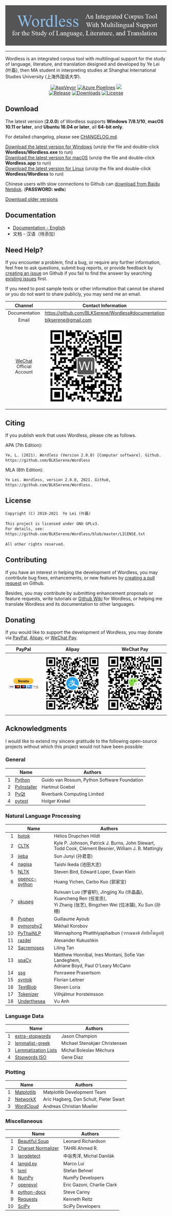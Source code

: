 <!--
# Wordless: README
#
# Copyright (C) 2018-2021  Ye Lei (叶磊)
#
# This source file is licensed under GNU GPLv3.
# For details, see: https://github.com/BLKSerene/Wordless/blob/master/LICENSE.txt
#
# All other rights reserved.
-->

<div align="center"><img src="/doc/wl_logo.png" alt="logo"></div>

---
Wordless is an integrated corpus tool with multilingual support for the study of language, literature, and translation designed and developed by Ye Lei (叶磊), then MA student in interpreting studies at Shanghai International Studies University (上海外国语大学).

<div align="center">
    <a href="https://ci.appveyor.com/project/BLKSerene/wordless">
        <img src="https://img.shields.io/appveyor/ci/BLKSerene/Wordless?label=AppVeyor&logo=appveyor" alt="AppVeyor"></a>
    <a href="https://dev.azure.com/blkserene/BLKSerene%20-%20Github/_build/latest?definitionId=1&branchName=master">
        <img src="https://dev.azure.com/blkserene/BLKSerene%20-%20Github/_apis/build/status/BLKSerene.Wordless?branchName=master" alt="Azure Pipelines"></a>
    <a href="https://github.com/BLKSerene/Wordless/actions?query=workflow%3ATests" alt="Github Actions"><img src="https://github.com/BLKSerene/Wordless/workflows/Tests/badge.svg"></a>
</div>

<div align="center">
    <a href="https://github.com/BLKSerene/Wordless/releases">
        <img src="https://img.shields.io/github/v/release/BLKSerene/Wordless?include_prereleases&label=Release&sort=semver" alt="Release"></a>
    <a href="https://github.com/BLKSerene/Wordless#download">
        <img src="https://img.shields.io/github/downloads/BLKSerene/Wordless/total?label=Downloads" alt="Downloads"></a>
    <a href="https://github.com/BLKSerene/Wordless/blob/master/LICENSE.txt">
        <img src="https://img.shields.io/github/license/BLKSerene/Wordless?label=License" alt="License"></a>
</div>

## Download
The latest version (**2.0.0**) of Wordless supports **Windows 7/8.1/10**, **macOS 10.11 or later**, and **Ubuntu 16.04 or later**, all **64-bit only**.

For detailed changelog, please see [CHANGELOG.md](https://github.com/BLKSerene/Wordless/blob/master/src/CHANGELOG.md).

[Download the latest version for Windows](https://github.com/BLKSerene/Wordless/releases/download/2.0.0/wordless_2.0.0_windows.zip) (unzip the file and double-click **Wordless/Wordless.exe** to run)<br>
[Download the latest version  for macOS](https://github.com/BLKSerene/Wordless/releases/download/2.0.0/wordless_2.0.0_macos.zip) (unzip the file and double-click **Wordless.app** to run)<br>
[Download the latest version  for Linux](https://github.com/BLKSerene/Wordless/releases/download/2.0.0/wordless_2.0.0_linux.tar.gz) (unzip the file and double-click **Wordless/Wordless** to run)

Chinese users with slow connections to Github can [download from Baidu Netdisk](https://pan.baidu.com/s/1--ZzABrDQBZlZagWlVQMbg#list/path=%2FWordless%2FWordless%202.0.0). (**PASSWORD: wdls**)

[Download older versions](https://github.com/BLKSerene/Wordless/releases)

<span id="doc"></span>
## Documentation
- [Documentation - English](https://github.com/BLKSerene/Wordless/blob/master/doc/doc_eng.md)
- 文档 - 汉语（待添加）

## Need Help?
If you encounter a problem, find a bug, or require any further information, feel free to ask questions, submit bug reports, or provide feedback by [creating an issue](https://github.com/BLKSerene/Wordless/issues/new) on Github if you fail to find the answer by searching [existing issues](https://github.com/BLKSerene/Wordless/issues) first.

If you need to post sample texts or other information that cannot be shared or you do not want to share publicly, you may send me an email.

Channel      |Contact Information
:-----------:|-------------------
Documentation|https://github.com/BLKSerene/Wordless#documentation
Email        |blkserene@gmail.com
[WeChat](https://www.wechat.com/en/) Official Account|![WeChat Official Account](/src/imgs/wechat_official_account.jpg)

## Citing
If you publish work that uses Wordless, please cite as follows.

APA (7th Edition):

<pre><code>Ye, L. (2021). <i>Wordless</i> (Version 2.0.0) [Computer software]. Github. https://github.com/BLKSerene/Wordless</code></pre>

MLA (8th Edition):

<pre><code>Ye Lei. <i>Wordless</i>, version 2.0.0, 2021. <i>Github</i>, https://github.com/BLKSerene/Wordless.</code></pre>

## License
    Copyright (C) 2018-2021  Ye Lei (叶磊)

    This project is licensed under GNU GPLv3.
    For details, see: https://github.com/BLKSerene/Wordless/blob/master/LICENSE.txt

    All other rights reserved.

## Contributing
If you have an interest in helping the development of Wordless, you may contribute bug fixes, enhancements, or new features by [creating a pull request](https://github.com/BLKSerene/Wordless/pulls) on Github.

Besides, you may contribute by submitting enhancement proposals or feature requests, write tutorials or [Github Wiki](https://github.com/BLKSerene/Wordless/wiki) for Wordless, or helping me translate Wordless and its documentation to other languages.

## Donating
If you would like to support the development of Wordless, you may donate via [PayPal](https://www.paypal.com/), [Alipay](https://global.alipay.com/), or [WeChat Pay](https://pay.weixin.qq.com/index.php/public/wechatpay_en).

PayPal|Alipay|WeChat Pay
------|------|----------
[![PayPal](/src/imgs/donating_paypal.gif)](https://www.paypal.com/cgi-bin/webscr?cmd=_s-xclick&hosted_button_id=V2V54NYE2YD32)|![Alipay](/src/imgs/donating_alipay.png)|![WeChat Pay](/src/imgs/donating_wechat_pay.png)

## Acknowledgments
I would like to extend my sincere gratitude to the following open-source projects without which this project would not have been possible:

### General

&nbsp;|Name|Authors
-----:|----|---------
1     |[Python](https://www.python.org/)                    |Guido van Rossum, Python Software Foundation
2     |[PyInstaller](http://www.pyinstaller.org/)           |Hartmut Goebel
3     |[PyQt](https://riverbankcomputing.com/software/pyqt/)|Riverbank Computing Limited
4     |[pytest](https://pytest.org/)                        |Holger Krekel

### Natural Language Processing

&nbsp;|Name|Authors
-----:|----|---------
1     |[botok](https://github.com/Esukhia/botok)                   |Hélios Drupchen Hildt
2     |[CLTK](https://github.com/cltk/cltk)                        |Kyle P. Johnson, Patrick J. Burns, John Stewart,<br>Todd Cook, Clément Besnier, William J. B. Mattingly
3     |[jieba](https://github.com/fxsjy/jieba)                     |Sun Junyi (孙君意)
4     |[nagisa](https://github.com/taishi-i/nagisa)                |Taishi Ikeda (池田大志)
5     |[NLTK](http://www.nltk.org/)                                |Steven Bird, Edward Loper, Ewan Klein
6     |[opencc-python](https://github.com/yichen0831/opencc-python)|Huang Yichen, Carbo Kuo (郭家宝)
7     |[pkuseg](https://github.com/lancopku/pkuseg-python)         |Ruixuan Luo (罗睿轩), Jingjing Xu (许晶晶), Xuancheng Ren (任宣丞),<br>Yi Zhang (张艺), Bingzhen Wei (位冰镇), Xu Sun (孙栩)
8     |[Pyphen](https://pyphen.org/)                               |Guillaume Ayoub
9     |[pymorphy2](https://github.com/kmike/pymorphy2)             |Mikhail Korobov
10    |[PyThaiNLP](https://github.com/PyThaiNLP/pythainlp)         |Wannaphong Phatthiyaphaibun (วรรณพงษ์ ภัททิยไพบูลย์)
11    |[razdel](https://github.com/natasha/razdel)                 |Alexander Kukushkin
12    |[Sacremoses](https://github.com/alvations/sacremoses)       |Liling Tan
13    |[spaCy](https://spacy.io/)                                  |Matthew Honnibal, Ines Montani, Sofie Van Landeghem,<br>Adriane Boyd, Paul O'Leary McCann
14    |[ssg](https://github.com/ponrawee/ssg)                      |Ponrawee Prasertsom
15    |[syntok](https://github.com/fnl/syntok)                     |Florian Leitner
16    |[TextBlob](https://github.com/sloria/TextBlob)              |Steven Loria
17    |[Tokenizer](https://github.com/mideind/Tokenizer)           |Vilhjálmur Þorsteinsson
18    |[Underthesea](https://github.com/undertheseanlp/underthesea)|Vu Anh

### Language Data

&nbsp;|Name|Authors
-----:|----|---------
1     |[extra-stopwords](https://github.com/Xangis/extra-stopwords)          |Jason Champion
2     |[lemmalist-greek](https://github.com/stenskjaer/lemmalist-greek)      |Michael Stenskjær Christensen
3     |[Lemmatization Lists](https://github.com/michmech/lemmatization-lists)|Michal Boleslav Měchura
4     |[Stopwords ISO](https://github.com/stopwords-iso/stopwords-iso)       |Gene Diaz

### Plotting

&nbsp;|Name|Authors
-----:|----|---------
1     |[Matplotlib](https://matplotlib.org/)              |Matplotlib Development Team
2     |[NetworkX](https://networkx.org/)                  |Aric Hagberg, Dan Schult, Pieter Swart
3     |[WordCloud](https://github.com/amueller/word_cloud)|Andreas Christian Mueller

### Miscellaneous

&nbsp;|Name|Authors
-----:|----|---------
1     |[Beautiful Soup](https://www.crummy.com/software/BeautifulSoup/)  |Leonard Richardson
2     |[Charset Normalizer](https://github.com/Ousret/charset_normalizer)|TAHRI Ahmed R.
3     |[langdetect](https://github.com/Mimino666/langdetect)             |中谷秀洋, Michal Danilák
4     |[langid.py](https://github.com/saffsd/langid.py)                  |Marco Lui
5     |[lxml](https://lxml.de/)                                          |Stefan Behnel
6     |[NumPy](https://www.numpy.org/)                                   |NumPy Developers
7     |[openpyxl](https://foss.heptapod.net/openpyxl/openpyxl)           |Eric Gazoni, Charlie Clark
8     |[python-docx](https://github.com/python-openxml/python-docx)      |Steve Canny
9     |[Requests](https://github.com/psf/requests)                       |Kenneth Reitz
10    |[SciPy](https://scipy.org/scipylib/)                              |SciPy Developers
